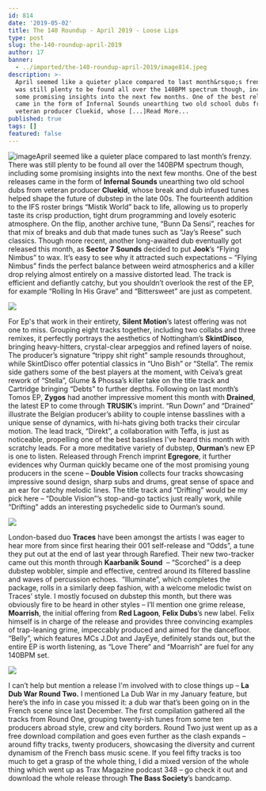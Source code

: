 ```yaml
---
id: 814
date: '2019-05-02'
title: The 140 Roundup - April 2019 - Loose Lips
type: post
slug: the-140-roundup-april-2019
author: 17
banner:
  - ../imported/the-140-roundup-april-2019/image814.jpeg
description: >-
  April seemed like a quieter place compared to last month&rsquo;s frenzy. There
  was still plenty to be found all over the 140BPM spectrum though, including
  some promising insights into the next few months. One of the best releases
  came in the form of Infernal Sounds unearthing two old school dubs from
  veteran producer Cluekid, whose [...]Read More...
published: true
tags: []
featured: false
---
```

![image](../../imported/the-140-roundup-april-2019/image814.jpeg)April seemed like a quieter place compared to last month’s frenzy. There was still plenty to be found all over the 140BPM spectrum though, including some promising insights into the next few months. One of the best releases came in the form of **Infernal Sounds** unearthing two old school dubs from veteran producer **Cluekid**, whose break and dub infused tunes helped shape the future of dubstep in the late 00s. The fourteenth addition to the IFS roster brings “Mistik World” back to life, allowing us to properly taste its crisp production, tight drum programming and lovely esoteric atmosphere. On the flip, another archive tune, “Bunn Da Sensi”, reaches for that mix of breaks and dub that made tunes such as “Jay’s Reese” such classics. Though more recent, another long-awaited dub eventually got released this month, as **Sector 7** **Sounds** decided to put **Jook**’s “Flying Nimbus” to wax. It’s easy to see why it attracted such expectations – “Flying Nimbus” finds the perfect balance between weird atmospherics and a killer drop relying almost entirely on a massive distorted lead. The track is efficient and defiantly catchy, but you shouldn’t overlook the rest of the EP, for example “Rolling In His Grave” and “Bittersweet” are just as competent.

![](/wp-content/uploads/live/img/wysiwyg/5cca1c679aebe.jpg)

For Ep's that work in their entirety, **Silent Motion**’s latest offering was not one to miss. Grouping eight tracks together, including two collabs and three remixes, it perfectly portrays the aesthetics of Nottingham’s **SkintDisco**, bringing heavy-hitters, crystal-clear arpeggios and refined layers of noise. The producer’s signature “trippy shit right” sample resounds throughout, while SkintDisco offer potential classics in “Uno Bish” or “Stella”. The remix side gathers some of the best players at the moment, with Ceiva’s great rework of “Stella”, Glume & Phossa’s killer take on the title track and Cartridge bringing “Debts” to further depths. Following on last month’s Tomos EP, **Zygos** had another impressive moment this month with **Drained**, the latest EP to come through **TRUSIK**’s imprint. “Run Down” and “Drained” illustrate the Belgian producer’s ability to couple intense basslines with a unique sense of dynamics, with hi-hats giving both tracks their circular motion. The lead track, “Direkt”, a collaboration with Teffa, is just as noticeable, propelling one of the best basslines I’ve heard this month with scratchy leads. For a more meditative variety of dubstep, **Ourman**’s new EP is one to listen. Released through French imprint **Egregore**, it further evidences why Ourman quickly became one of the most promising young producers in the scene – **Double Vision** collects four tracks showcasing impressive sound design, sharp subs and drums, great sense of space and an ear for catchy melodic lines. The title track and “Drifting” would be my pick here – “Double Vision”’s stop-and-go tactics just really work, while “Drifting” adds an interesting psychedelic side to Ourman’s sound.

![](/wp-content/uploads/live/img/wysiwyg/5cca1c75252e2.jpg)

London-based duo **Traces** have been amongst the artists I was eager to hear more from since first hearing their 001 self-release and “Odds”, a tune they put out at the end of last year through Rarefied. Their new two-tracker came out this month through **Kaarbanik Sound**  – “Scorched” is a deep dubstep wobbler, simple and effective, centred around its filtered bassline and waves of percussion echoes.  “Illuminate”, which completes the package, rolls in a similarly deep fashion, with a welcome melodic twist on Traces’ style. I mostly focused on dubstep this month, but there was obviously fire to be heard in other styles – I’ll mention one grime release, **Moarrish**, the initial offering from **Red Lagoon**, **Felix Dubs**’s new label. Felix himself is in charge of the release and provides three convincing examples of trap-leaning grime, impeccably produced and aimed for the dancefloor. “Belly”, which features MCs J.Dot and JayEye, definitely stands out, but the entire EP is worth listening, as “Love There” and “Moarrish” are fuel for any 140BPM set.

![](/wp-content/uploads/live/img/wysiwyg/5cca1c803c56d.jpg)

I can’t help but mention a release I'm involved with to close things up – **La Dub War Round Two.** I mentioned La Dub War in my January feature, but here’s the info in case you missed it: a dub war that’s been going on in the French scene since last December. The first compilation gathered all the tracks from Round One, grouping twenty-ish tunes from some ten producers abroad style, crew and city borders. Round Two just went up as a free download compilation and goes even further as the clash expands – around fifty tracks, twenty producers, showcasing the diversity and current dynamism of the French bass music scene. If you feel fifty tracks is too much to get a grasp of the whole thing, I did a mixed version of the whole thing which went up as Trax Magazine podcast 348 – go check it out and download the whole release through **The Bass Society**’s bandcamp.